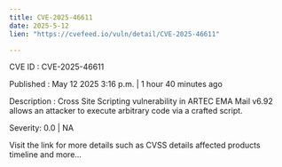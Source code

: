 ```yaml
---
title: CVE-2025-46611
date: 2025-5-12
lien: "https://cvefeed.io/vuln/detail/CVE-2025-46611"

---
```


CVE ID : CVE-2025-46611

Published :  May 12
2025
3:16 p.m. | 1 hour
40 minutes ago

Description : Cross Site Scripting vulnerability in ARTEC EMA Mail v6.92 allows an attacker to execute arbitrary code via a crafted script.

Severity: 0.0 | NA

Visit the link for more details
such as CVSS details
affected products
timeline
and more...
